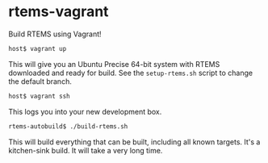 rtems-vagrant
=============

Build RTEMS using Vagrant!

```bash
host$ vagrant up
```

This will give you an Ubuntu Precise 64-bit system with 
RTEMS downloaded and ready for build. See the `setup-rtems.sh` 
script to change the default branch.

```bash
host$ vagrant ssh
```

This logs you into your new development box.

```bash
rtems-autobuild$ ./build-rtems.sh
```

This will build everything that can be built, including all
known targets. It's a kitchen-sink build. It will take a 
very long time.
